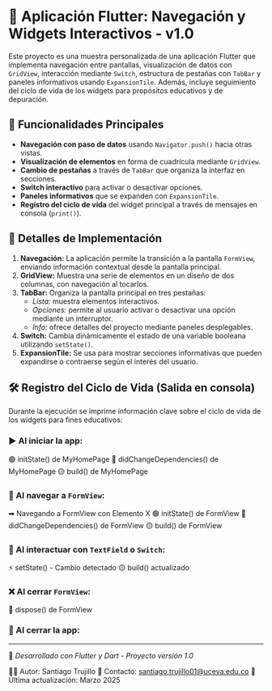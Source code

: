 # 📱 Aplicación Flutter: Navegación y Widgets Interactivos - v1.0

Este proyecto es una muestra personalizada de una aplicación Flutter que implementa navegación entre pantallas, visualización de datos con `GridView`, interacción mediante `Switch`, estructura de pestañas con `TabBar` y paneles informativos usando `ExpansionTile`. Además, incluye seguimiento del ciclo de vida de los widgets para propósitos educativos y de depuración.

## 🚀 Funcionalidades Principales

- **Navegación con paso de datos** usando `Navigator.push()` hacia otras vistas.
- **Visualización de elementos** en forma de cuadrícula mediante `GridView`.
- **Cambio de pestañas** a través de `TabBar` que organiza la interfaz en secciones.
- **Switch interactivo** para activar o desactivar opciones.
- **Paneles informativos** que se expanden con `ExpansionTile`.
- **Registro del ciclo de vida** del widget principal a través de mensajes en consola (`print()`).

## 📌 Detalles de Implementación

1. **Navegación:** La aplicación permite la transición a la pantalla `FormView`, enviando información contextual desde la pantalla principal.
2. **GridView:** Muestra una serie de elementos en un diseño de dos columnas, con navegación al tocarlos.
3. **TabBar:** Organiza la pantalla principal en tres pestañas:  
   - *Lista:* muestra elementos interactivos.  
   - *Opciones:* permite al usuario activar o desactivar una opción mediante un interruptor.  
   - *Info:* ofrece detalles del proyecto mediante paneles desplegables.
4. **Switch:** Cambia dinámicamente el estado de una variable booleana utilizando `setState()`.
5. **ExpansionTile:** Se usa para mostrar secciones informativas que pueden expandirse o contraerse según el interés del usuario.

## 🛠️ Registro del Ciclo de Vida (Salida en consola)

Durante la ejecución se imprime información clave sobre el ciclo de vida de los widgets para fines educativos:

### ▶️ Al iniciar la app:
🟢 initState() de MyHomePage 🔵 didChangeDependencies() de MyHomePage 🟡 build() de MyHomePage

### 🔄 Al navegar a `FormView`:
➡ Navegando a FormView con Elemento X 🟢 initState() de FormView 🔵 didChangeDependencies() de FormView 🟡 build() de FormView

### 🧩 Al interactuar con `TextField` o `Switch`:
⚡ setState() - Cambio detectado 🟡 build() actualizado

### ❌ Al cerrar `FormView`:
🔴 dispose() de FormView

### 🚪 Al cerrar la app:


---

🔹 *Desarrollado con Flutter y Dart - Proyecto versión 1.0*

👨‍💻 Autor: Santiago Trujillo 
📧 Contacto: santiago.trujillo01@uceva.edu.co
📆 Última actualización: Marzo 2025
